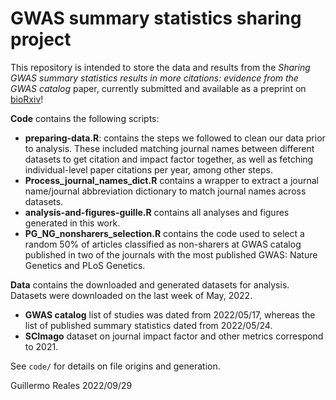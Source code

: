 # GWAS summary statistics sharing project

This repository is intended to store the data and results from the *Sharing GWAS summary statistics results in more citations: evidence from the GWAS catalog* paper, currently submitted and available as a preprint on [bioRxiv](https://www.biorxiv.org/content/10.1101/2022.09.27.509657v1)!

**Code** contains the following scripts:

* **preparing-data.R**: contains the steps we followed to clean our data prior to analysis. These included matching journal names between different datasets to get citation and impact factor together, as well as fetching individual-level paper citations per year, among other steps.
* **Process_journal_names_dict.R** contains a wrapper to extract a journal name/journal abbreviation dictionary to match journal names across datasets.
* **analysis-and-figures-guille.R** contains all analyses and figures generated in this work.
* **PG_NG_nonsharers_selection.R** contains the code used to select a random 50% of articles classified as non-sharers at GWAS catalog published in two of the journals with the most published GWAS: Nature Genetics and PLoS Genetics.

**Data** contains the downloaded and generated datasets for analysis. 
Datasets were downloaded on the last week of May, 2022. 
* **GWAS catalog** list of studies was dated from 2022/05/17, whereas the list of published summary statistics dated from 2022/05/24.
* **SCImago** dataset on journal impact factor and other metrics correspond to 2021.

See `code/` for details on file origins and generation.


Guillermo Reales
2022/09/29
